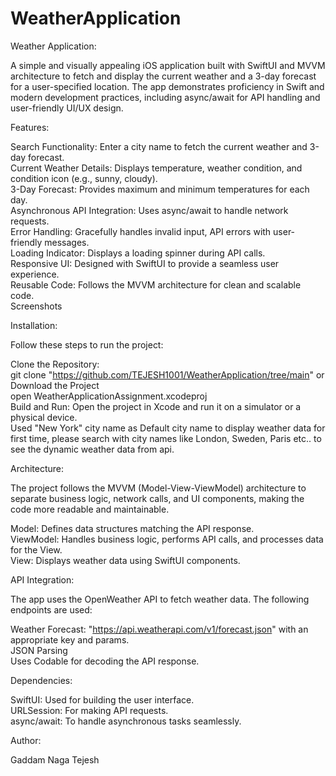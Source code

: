 # WeatherApplication

Weather Application:

A simple and visually appealing iOS application built with SwiftUI and MVVM architecture to fetch and display the current weather and a 3-day forecast for a user-specified location. The app demonstrates proficiency in Swift and modern development practices, including async/await for API handling and user-friendly UI/UX design.

Features:

Search Functionality: Enter a city name to fetch the current weather and 3-day forecast.  
Current Weather Details: Displays temperature, weather condition, and condition icon (e.g., sunny, cloudy).  
3-Day Forecast: Provides maximum and minimum temperatures for each day.  
Asynchronous API Integration: Uses async/await to handle network requests.  
Error Handling: Gracefully handles invalid input, API errors with user-friendly messages.  
Loading Indicator: Displays a loading spinner during API calls.  
Responsive UI: Designed with SwiftUI to provide a seamless user experience.  
Reusable Code: Follows the MVVM architecture for clean and scalable code.  
Screenshots 

Installation:

Follow these steps to run the project:

Clone the Repository:  
git clone "https://github.com/TEJESH1001/WeatherApplication/tree/main" or Download the Project  
open WeatherApplicationAssignment.xcodeproj  
Build and Run: Open the project in Xcode and run it on a simulator or a physical device.  
Used "New York" city name as Default city name to display weather data for first time, please search with city names like London, Sweden, Paris etc.. to see the dynamic weather data from api.  

Architecture:

The project follows the MVVM (Model-View-ViewModel) architecture to separate business logic, network calls, and UI components, making the code more readable and maintainable.  

Model: Defines data structures matching the API response.  
ViewModel: Handles business logic, performs API calls, and processes data for the View.  
View: Displays weather data using SwiftUI components.  

API Integration:

The app uses the OpenWeather API to fetch weather data. The following endpoints are used:  

Weather Forecast: "https://api.weatherapi.com/v1/forecast.json" with an appropriate key and params.  
JSON Parsing  
Uses Codable for decoding the API response.  

Dependencies:

SwiftUI: Used for building the user interface.  
URLSession: For making API requests.  
async/await: To handle asynchronous tasks seamlessly.  

Author:

Gaddam Naga Tejesh

